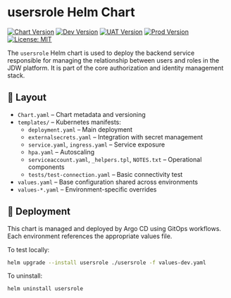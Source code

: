 # usersrole Helm Chart

[![Chart Version](https://img.shields.io/badge/dynamic/yaml?url=https%3A%2F%2Fraw.githubusercontent.com%2Fjdwillmsen%2Fjdw-apps%2Fmain%2Fcharts%2Fusersrole%2FChart.yaml&query=%24.appVersion&prefix=v&label=Chart)](https://github.com/jdwillmsen/jdw-apps/blob/main/charts/usersrole/Chart.yaml)
[![Dev Version](https://img.shields.io/badge/dynamic/yaml?url=https%3A%2F%2Fraw.githubusercontent.com%2Fjdwillmsen%2Fjdw-apps%2Fmain%2Fcharts%2Fusersrole%2FChart.yaml&query=%24.appVersion&prefix=v&label=Dev)](https://github.com/jdwillmsen/jdw-apps/blob/main/charts/usersrole/values-dev.yaml)
[![UAT Version](https://img.shields.io/badge/dynamic/yaml?url=https%3A%2F%2Fraw.githubusercontent.com%2Fjdwillmsen%2Fjdw-apps%2Fmain%2Fcharts%2Fusersrole%2FChart.yaml&query=%24.appVersion&prefix=v&label=UAT)](https://github.com/jdwillmsen/jdw-apps/blob/main/charts/usersrole/values-uat.yaml)
[![Prod Version](https://img.shields.io/badge/dynamic/yaml?url=https%3A%2F%2Fraw.githubusercontent.com%2Fjdwillmsen%2Fjdw-apps%2Fmain%2Fcharts%2Fusersrole%2Fvalues-prd.yaml&query=%24.image.tag&prefix=v&label=Prod)](https://github.com/jdwillmsen/jdw-apps/blob/main/charts/usersrole/values-prd.yaml)
[![License: MIT](https://img.shields.io/badge/License-MIT-yellow.svg)](https://opensource.org/licenses/MIT)

The `usersrole` Helm chart is used to deploy the backend service responsible for managing the relationship between users and roles in the JDW platform. It is part of the core authorization and identity management stack.

## 📁 Layout

- `Chart.yaml` – Chart metadata and versioning
- `templates/` – Kubernetes manifests:
    - `deployment.yaml` – Main deployment
    - `externalsecrets.yaml` – Integration with secret management
    - `service.yaml`, `ingress.yaml` – Service exposure
    - `hpa.yaml` – Autoscaling
    - `serviceaccount.yaml`, `_helpers.tpl`, `NOTES.txt` – Operational components
    - `tests/test-connection.yaml` – Basic connectivity test
- `values.yaml` – Base configuration shared across environments
- `values-*.yaml` – Environment-specific overrides

## 🚀 Deployment

This chart is managed and deployed by Argo CD using GitOps workflows. Each environment references the appropriate values file.

To test locally:

```bash
helm upgrade --install usersrole ./usersrole -f values-dev.yaml
```

To uninstall:

```bash
helm uninstall usersrole
```

